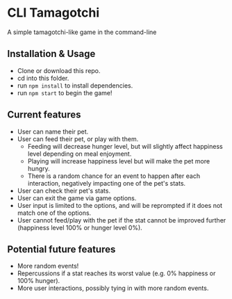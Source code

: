 # CLI Tamagotchi

A simple tamagotchi-like game in the command-line

## Installation & Usage

- Clone or download this repo.
- cd into this folder.
- run `npm install` to install dependencies.
- run `npm start` to begin the game!

## Current features

- User can name their pet.
- User can feed their pet, or play with them.
  - Feeding will decrease hunger level, but will slightly affect happiness level depending on meal enjoyment.
  - Playing will increase happiness level but will make the pet more hungry.
  - There is a random chance for an event to happen after each interaction, negatively impacting one of the pet's stats.
- User can check their pet's stats.
- User can exit the game via game options.
- User input is limited to the options, and will be reprompted if it does not match one of the options.
- User cannot feed/play with the pet if the stat cannot be improved further (happiness level 100% or hunger level 0%).

## Potential future features

- More random events!
- Repercussions if a stat reaches its worst value (e.g. 0% happiness or 100% hunger).
- More user interactions, possibly tying in with more random events.
